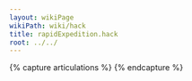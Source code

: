```yaml
---
layout: wikiPage
wikiPath: wiki/hack
title: rapidExpedition.hack
root: ../../
---
```


<!--This page is subject to our wiki transclusion guidelines and should only be edited under consideration of such.-->

{% capture articulations %}
{% endcapture %}
